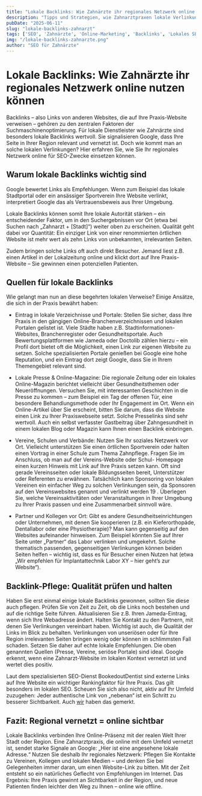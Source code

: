 ```yaml
---
title: "Lokale Backlinks: Wie Zahnärzte ihr regionales Netzwerk online nutzen können" 
description: "Tipps und Strategien, wie Zahnarztpraxen lokale Verlinkungen aufbauen – vom Eintrag in regionale Portale bis zum Sponsoring im Verein – um ihr Google-Ranking zu verbessern." 
pubDate: "2025-06-11" 
slug: "lokale-backlinks-zahnarzt" 
tags: ['SEO', 'Zahnärzte', 'Online-Marketing', 'Backlinks', 'Lokales SEO']
img: "/lokale-backlinks-zahnarzte.png"
author: "SEO für Zahnärzte"
---
```


# Lokale Backlinks: Wie Zahnärzte ihr regionales Netzwerk online nutzen können

Backlinks – also Links von anderen Websites, die auf Ihre Praxis-Website verweisen – gehören zu den zentralen Faktoren der Suchmaschinenoptimierung. Für lokale Dienstleister wie Zahnärzte sind besonders lokale Backlinks wertvoll. Sie signalisieren Google, dass Ihre Seite in Ihrer Region relevant und vernetzt ist. Doch wie kommt man an solche lokalen Verlinkungen? Hier erfahren Sie, wie Sie Ihr regionales Netzwerk online für SEO-Zwecke einsetzen können.

## Warum lokale Backlinks wichtig sind

Google bewertet Links als Empfehlungen. Wenn zum Beispiel das lokale Stadtportal oder ein ansässiger Sportverein Ihre Website verlinkt, interpretiert Google das als Vertrauensbeweis aus Ihrer Umgebung.

Lokale Backlinks können somit Ihre lokale Autorität stärken – ein entscheidender Faktor, um in den Suchergebnissen vor Ort (etwa bei Suchen nach „Zahnarzt + [Stadt]“) weiter oben zu erscheinen. Qualität geht dabei vor Quantität: Ein einziger Link von einer renommierten örtlichen Website ist mehr wert als zehn Links von unbekannten, irrelevanten Seiten.

Zudem bringen solche Links oft auch direkt Besucher. Jemand liest z.B. einen Artikel in der Lokalzeitung online und klickt dort auf Ihre Praxis-Website – Sie gewinnen einen potenziellen Patienten.

## Quellen für lokale Backlinks

Wie gelangt man nun an diese begehrten lokalen Verweise? Einige Ansätze, die sich in der Praxis bewährt haben:

- Eintrag in lokale Verzeichnisse und Portale: Stellen Sie sicher, dass Ihre Praxis in den gängigen Online-Branchenverzeichnissen und lokalen Portalen gelistet ist. Viele Städte haben z.B. Stadtinformationen-Websites, Branchenregister oder Gesundheitsportale. Auch Bewertungsplattformen wie Jameda oder Doctolib zählen hierzu – ein Profil dort bietet oft die Möglichkeit, einen Link zur eigenen Website zu setzen. Solche spezialisierten Portale genießen bei Google eine hohe Reputation, und ein Eintrag dort zeigt Google, dass Sie in Ihrem Themengebiet relevant sind.

- Lokale Presse & Online-Magazine: Die regionale Zeitung oder ein lokales Online-Magazin berichtet vielleicht über Gesundheitsthemen oder Neueröffnungen. Versuchen Sie, mit interessanten Geschichten in die Presse zu kommen – zum Beispiel ein Tag der offenen Tür, eine besondere Behandlungsmethode oder Ihr Engagement im Ort. Wenn ein Online-Artikel über Sie erscheint, bitten Sie darum, dass die Website einen Link zu Ihrer Praxiswebseite setzt. Solche Presselinks sind sehr wertvoll. Auch ein selbst verfasster Gastbeitrag über Zahngesundheit in einem lokalen Blog oder Magazin kann Ihnen einen Backlink einbringen.

- Vereine, Schulen und Verbände: Nutzen Sie Ihr soziales Netzwerk vor Ort. Vielleicht unterstützen Sie einen örtlichen Sportverein oder halten einen Vortrag in einer Schule zum Thema Zahnpflege. Fragen Sie im Anschluss, ob man auf der Vereins-Website oder Schul- Homepage einen kurzen Hinweis mit Link auf Ihre Praxis setzen kann. Oft sind gerade Vereinsseiten oder lokale Bildungsseiten bereit, Unterstützer oder Referenten zu erwähnen. Tatsächlich kann Sponsoring von lokalen Vereinen ein einfacher Weg zu solchen Verlinkungen sein, da Sponsoren auf den Vereinswebsites genannt und verlinkt werden 19 . Überlegen Sie, welche Vereinsaktivitäten oder Veranstaltungen in Ihrer Umgebung zu Ihrer Praxis passen und eine Zusammenarbeit sinnvoll wäre.

- Partner und Kollegen vor Ort: Gibt es andere Gesundheitseinrichtungen oder Unternehmen, mit denen Sie kooperieren (z.B. ein Kieferorthopäde, Dentallabor oder eine Physiotherapie)? Man kann gegenseitig auf den Websites aufeinander hinweisen. Zum Beispiel könnten Sie auf Ihrer Seite unter „Partner“ das Labor verlinken und umgekehrt. Solche thematisch passenden, gegenseitigen Verlinkungen können beiden Seiten helfen – wichtig ist, dass es für Besucher einen Nutzen hat (etwa „Wir empfehlen für Implantattechnik Labor XY – hier geht’s zur Website“).

## Backlink-Pflege: Qualität prüfen und halten

Haben Sie erst einmal einige lokale Backlinks gewonnen, sollten Sie diese auch pflegen. Prüfen Sie von Zeit zu Zeit, ob die Links noch bestehen und auf die richtige Seite führen. Aktualisieren Sie z.B. Ihren
Jameda-Eintrag, wenn sich Ihre Webadresse ändert. Halten Sie Kontakt zu den Partnern, mit denen Sie Verlinkungen vereinbart haben. Wichtig ist auch, die Qualität der Links im Blick zu behalten. Verlinkungen von unseriösen oder für Ihre Region irrelevanten Seiten bringen wenig oder können im schlimmsten Fall schaden. Setzen Sie daher auf echte lokale Empfehlungen. Die oben genannten Quellen (Presse, Vereine, seriöse Portale) sind ideal. Google erkennt, wenn eine Zahnarzt-Website im lokalen Kontext vernetzt ist und wertet dies positiv.

Laut dem spezialisierten SEO-Dienst BookedoutDentist sind externe Links auf Ihre Website ein wichtiger Rankingfaktor für Ihre Praxis. Das gilt besonders im lokalen SEO. Scheuen Sie sich also nicht, aktiv auf Ihr Umfeld zuzugehen: Jeder authentische Link von „nebenan“ ist ein Schritt zu besserer Sichtbarkeit. Auch <a href="/">wir</a> haben das gemerkt.

## Fazit: Regional vernetzt = online sichtbar

Lokale Backlinks verbinden Ihre Online-Präsenz mit der realen Welt Ihrer Stadt oder Region. Eine Zahnarztpraxis, die online mit dem Umfeld vernetzt ist, sendet starke Signale an Google: „Hier ist eine angesehene lokale Adresse.“ Nutzen Sie deshalb Ihr regionales Netzwerk: Pflegen Sie Kontakte zu Vereinen, Kollegen und lokalen Medien – und denken Sie bei Gelegenheiten immer daran, um einen Website-Link zu bitten. Mit der Zeit entsteht so ein natürliches Geflecht von Empfehlungen im Internet. Das Ergebnis: Ihre Praxis gewinnt an Sichtbarkeit in der Region, und neue Patienten finden leichter den Weg zu Ihnen – online wie offline.